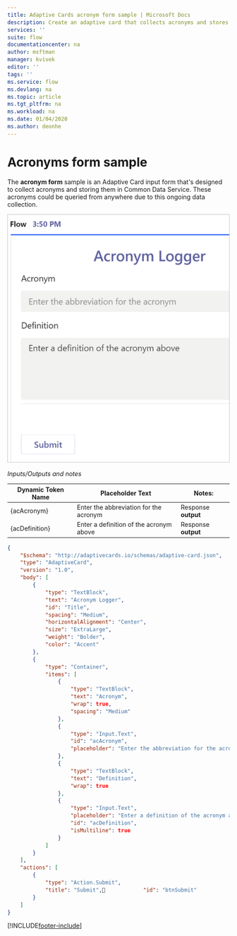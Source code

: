 ```yaml
---
title: Adaptive Cards acronym form sample | Microsoft Docs
description: Create an adaptive card that collects acronyms and stores them in Common Data Service.
services: ''
suite: flow
documentationcenter: na
author: msftman
manager: kvivek
editor: ''
tags: ''
ms.service: flow
ms.devlang: na
ms.topic: article
ms.tgt_pltfrm: na
ms.workload: na
ms.date: 01/04/2020
ms.author: deonhe
---
```


# Acronyms form sample

The **acronym form** sample is an Adaptive Card input form that's designed to collect acronyms and storing them in Common Data Service. These acronyms could be queried from anywhere due to this ongoing data collection.

![Acronym logger](media/adaptive-cards/acronym-logger.png)

*Inputs/Outputs and notes*

| Dynamic Token Name | Placeholder Text                        | Notes:              |
|--------------------|-----------------------------------------|---------------------|
| {acAcronym}        | Enter the abbreviation for the acronym  | Response **output** |
| {acDefinition}     | Enter a definition of the acronym above | Response **output** |

``` json
{
    "$schema": "http://adaptivecards.io/schemas/adaptive-card.json",
    "type": "AdaptiveCard",
    "version": "1.0",
    "body": [
        {
            "type": "TextBlock",
            "text": "Acronym Logger",
            "id": "Title",
            "spacing": "Medium",
            "horizontalAlignment": "Center",
            "size": "ExtraLarge",
            "weight": "Bolder",
            "color": "Accent"
        },
        {
            "type": "Container",
            "items": [
                {
                    "type": "TextBlock",
                    "text": "Acronym",
                    "wrap": true,
                    "spacing": "Medium"
                },
                {
                    "type": "Input.Text",
                    "id": "acAcronym",
                    "placeholder": "Enter the abbreviation for the acronym"
                },
                {
                    "type": "TextBlock",
                    "text": "Definition",
                    "wrap": true
                },
                {
                    "type": "Input.Text",
                    "placeholder": "Enter a definition of the acronym above",
                    "id": "acDefinition",
                    "isMultiline": true
                }
            ]
        }
    ],
    "actions": [
        {
            "type": "Action.Submit",
            "title": "Submit",            "id": "btnSubmit"
        }
    ]
}

```

[!INCLUDE[footer-include](includes/footer-banner.md)]